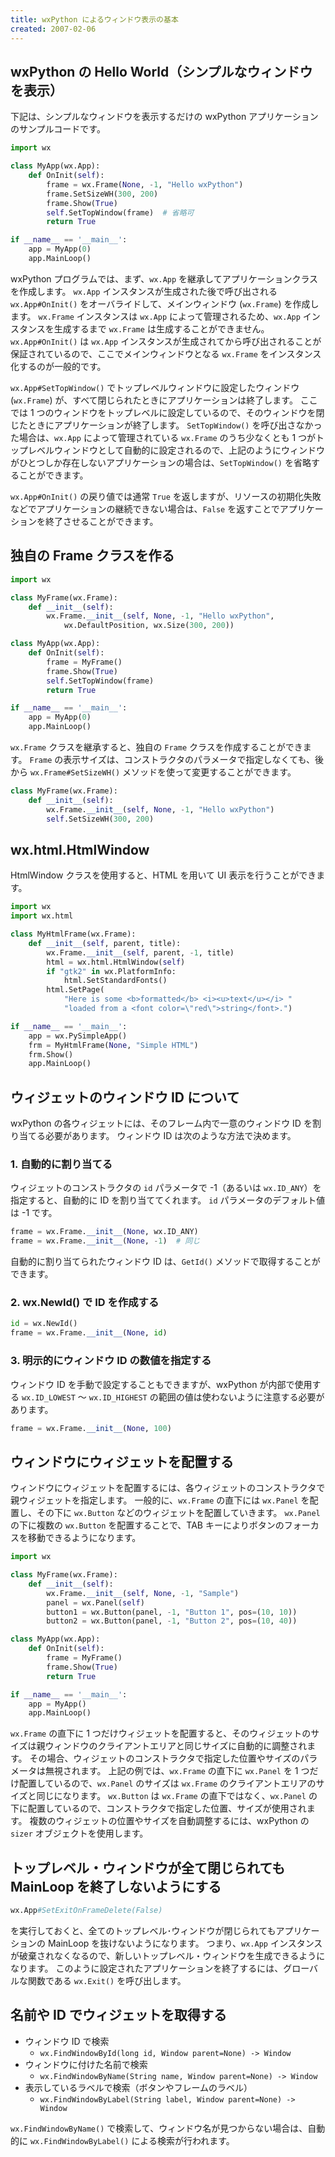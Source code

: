 ```yaml
---
title: wxPython によるウィンドウ表示の基本
created: 2007-02-06
---
```


wxPython の Hello World（シンプルなウィンドウを表示）
----

下記は、シンプルなウィンドウを表示するだけの wxPython アプリケーションのサンプルコードです。

~~~ python
import wx

class MyApp(wx.App):
    def OnInit(self):
        frame = wx.Frame(None, -1, "Hello wxPython")
        frame.SetSizeWH(300, 200)
        frame.Show(True)
        self.SetTopWindow(frame)  # 省略可
        return True

if __name__ == '__main__':
    app = MyApp(0)
    app.MainLoop()
~~~

wxPython プログラムでは、まず、`wx.App` を継承してアプリケーションクラスを作成します。
`wx.App` インスタンスが生成された後で呼び出される `wx.App#OnInit()` をオーバライドして、メインウィンドウ (`wx.Frame`) を作成します。
`wx.Frame` インスタンスは `wx.App` によって管理されるため、`wx.App` インスタンスを生成するまで `wx.Frame` は生成することができません。
`wx.App#OnInit()` は `wx.App` インスタンスが生成されてから呼び出されることが保証されているので、ここでメインウィンドウとなる `wx.Frame` をインスタンス化するのが一般的です。

`wx.App#SetTopWindow()` でトップレベルウィンドウに設定したウィンドウ (`wx.Frame`) が、すべて閉じられたときにアプリケーションは終了します。
ここでは 1 つのウィンドウをトップレベルに設定しているので、そのウィンドウを閉じたときにアプリケーションが終了します。
`SetTopWindow()` を呼び出さなかった場合は、`wx.App` によって管理されている `wx.Frame` のうち少なくとも 1 つがトップレベルウィンドウとして自動的に設定されるので、上記のようにウィンドウがひとつしか存在しないアプリケーションの場合は、`SetTopWindow()` を省略することができます。

`wx.App#OnInit()` の戻り値では通常 `True` を返しますが、リソースの初期化失敗などでアプリケーションの継続できない場合は、`False` を返すことでアプリケーションを終了させることができます。


独自の Frame クラスを作る
----

~~~ python
import wx

class MyFrame(wx.Frame):
    def __init__(self):
        wx.Frame.__init__(self, None, -1, "Hello wxPython",
            wx.DefaultPosition, wx.Size(300, 200))

class MyApp(wx.App):
    def OnInit(self):
        frame = MyFrame()
        frame.Show(True)
        self.SetTopWindow(frame)
        return True

if __name__ == '__main__':
    app = MyApp(0)
    app.MainLoop()
~~~

`wx.Frame` クラスを継承すると、独自の `Frame` クラスを作成することができます。
`Frame` の表示サイズは、コンストラクタのパラメータで指定しなくても、後から `wx.Frame#SetSizeWH()` メソッドを使って変更することができます。

~~~ python
class MyFrame(wx.Frame):
    def __init__(self):
        wx.Frame.__init__(self, None, -1, "Hello wxPython")
        self.SetSizeWH(300, 200)
~~~


wx.html.HtmlWindow
----

HtmlWindow クラスを使用すると、HTML を用いて UI 表示を行うことができます。

~~~ python
import wx
import wx.html

class MyHtmlFrame(wx.Frame):
    def __init__(self, parent, title):
        wx.Frame.__init__(self, parent, -1, title)
        html = wx.html.HtmlWindow(self)
        if "gtk2" in wx.PlatformInfo:
            html.SetStandardFonts()
        html.SetPage(
            "Here is some <b>formatted</b> <i><u>text</u></i> "
            "loaded from a <font color=\"red\">string</font>.")

if __name__ == '__main__':
    app = wx.PySimpleApp()
    frm = MyHtmlFrame(None, "Simple HTML")
    frm.Show()
    app.MainLoop()
~~~


ウィジェットのウィンドウ ID について
----

wxPython の各ウィジェットには、そのフレーム内で一意のウィンドウ ID を割り当てる必要があります。
ウィンドウ ID は次のような方法で決めます。

### 1. 自動的に割り当てる

ウィジェットのコンストラクタの `id` パラメータで -1（あるいは `wx.ID_ANY`）を指定すると、自動的に ID を割り当ててくれます。
`id` パラメータのデフォルト値は -1 です。

~~~ python
frame = wx.Frame.__init__(None, wx.ID_ANY)
frame = wx.Frame.__init__(None, -1)  # 同じ
~~~

自動的に割り当てられたウィンドウ ID は、`GetId()` メソッドで取得することができます。

### 2. wx.NewId() で ID を作成する

~~~ python
id = wx.NewId()
frame = wx.Frame.__init__(None, id)
~~~

### 3. 明示的にウィンドウ ID の数値を指定する

ウィンドウ ID を手動で設定することもできますが、wxPython が内部で使用する `wx.ID_LOWEST` ～ `wx.ID_HIGHEST` の範囲の値は使わないように注意する必要があります。

~~~ python
frame = wx.Frame.__init__(None, 100)
~~~


ウィンドウにウィジェットを配置する
----

ウィンドウにウィジェットを配置するには、各ウィジェットのコンストラクタで親ウィジェットを指定します。
一般的に、`wx.Frame` の直下には `wx.Panel` を配置し、その下に `wx.Button` などのウィジェットを配置していきます。
`wx.Panel` の下に複数の `wx.Button` を配置することで、TAB キーによりボタンのフォーカスを移動できるようになります。

~~~ python
import wx

class MyFrame(wx.Frame):
    def __init__(self):
        wx.Frame.__init__(self, None, -1, "Sample")
        panel = wx.Panel(self)
        button1 = wx.Button(panel, -1, "Button 1", pos=(10, 10))
        button2 = wx.Button(panel, -1, "Button 2", pos=(10, 40))

class MyApp(wx.App):
    def OnInit(self):
        frame = MyFrame()
        frame.Show(True)
        return True

if __name__ == '__main__':
    app = MyApp()
    app.MainLoop()
~~~

`wx.Frame` の直下に 1 つだけウィジェットを配置すると、そのウィジェットのサイズは親ウィンドウのクライアントエリアと同じサイズに自動的に調整されます。
その場合、ウィジェットのコンストラクタで指定した位置やサイズのパラメータは無視されます。
上記の例では、`wx.Frame` の直下に `wx.Panel` を 1 つだけ配置しているので、`wx.Panel` のサイズは `wx.Frame` のクライアントエリアのサイズと同じになります。
`wx.Button` は `wx.Frame` の直下ではなく、`wx.Panel` の下に配置しているので、コンストラクタで指定した位置、サイズが使用されます。
複数のウィジェットの位置やサイズを自動調整するには、wxPython の `sizer` オブジェクトを使用します。


トップレベル・ウィンドウが全て閉じられても MainLoop を終了しないようにする
----

~~~ python
wx.App#SetExitOnFrameDelete(False)
~~~

を実行しておくと、全てのトップレベル･ウィンドウが閉じられてもアプリケーションの MainLoop を抜けないようになります。
つまり、`wx.App` インスタンスが破棄されなくなるので、新しいトップレベル・ウィンドウを生成できるようになります。
このように設定されたアプリケーションを終了するには、グローバルな関数である `wx.Exit()` を呼び出します。


名前や ID でウィジェットを取得する
----

- ウィンドウ ID で検索
  - `wx.FindWindowById(long id, Window parent=None) -> Window`
- ウィンドウに付けた名前で検索
  - `wx.FindWindowByName(String name, Window parent=None) -> Window`
- 表示しているラベルで検索（ボタンやフレームのラベル）
  - `wx.FindWindowByLabel(String label, Window parent=None) -> Window`

`wx.FindWindowByName()` で検索して、ウィンドウ名が見つからない場合は、自動的に `wx.FindWindowByLabel()` による検索が行われます。

